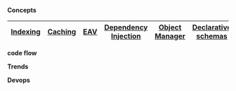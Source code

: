 **Concepts**

<!-- tabs:start -->
<!-- tab:Architecture -->
|[Indexing](/)| [Caching](/)|[EAV](/)|[Dependency Injection](/)|[Object Manager](/)|[Declarative schemas ](/)|[interceptor](/)|[plugins](/)|[proxies](/)|
| --- | --- | --- | --- | --- | --- | --- | --- | --- |

<!-- tab:Backend -->
<!-- tab:Frontend -->
<!-- tab:UI Component -->
<!-- tab:API -->
<!-- tab:GraphQL -->
<!-- tab:Javascript -->
<!-- tabs:end -->


**code flow**

<!-- tabs:start -->
<!-- tab:ACL -->
<!-- tab:PRODUCT -->
<!-- tab:ORDER -->
<!-- tab:CUSTOMER -->
<!-- tab:INVENTORY -->
<!-- tab:PRICING -->
<!-- tab:PAYMENT -->
<!-- tab:SHIPPING -->
<!-- tab:SYSTEM -->
<!-- tabs:end -->

**Trends**

<!-- tabs:start -->
<!-- tab:PWA -->
<!-- tab:Headless -->
<!-- tab:Grpc|Microservices -->
<!-- tabs:end -->

**Devops**

<!-- tabs:start -->
<!-- tab:Docker -->
<!-- tab:Kubernet -->
<!-- tab:CI|CD -->
<!-- tab:Deployment -->
<!-- tabs:end -->



